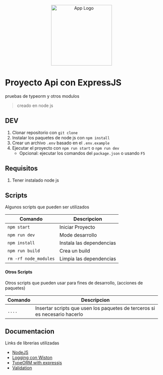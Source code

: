 <p align="center">
  <a href="https://nodejs.org/en" target="blank">
  <img src="https://upload.wikimedia.org/wikipedia/commons/thumb/d/d9/Node.js_logo.svg/2560px-Node.js_logo.svg.png" height="200" alt="App Logo" /></a>
</p>

# Proyecto Api con ExpressJS

pruebas de typeorm y otros modulos

> creado en node js

## DEV

1. Clonar repositorio con `git clone`
2. Instalar los paquetes de node js con `npm install`
3. Crear un archivo `.env` basado en el `.env.example`
4. Ejecutar el proyecto con `npm run start` o `npm run dev`
   - Opcional: ejecutar los comandos del `package.json` o usando `F5`

## Requisitos

1. Tener instalado node js

## Scripts

Algunos scripts que pueden ser utilizados

| Comando               | Descripcion              |
| --------------------- | ------------------------ |
| `npm start`           | Iniciar Proyecto         |
| `npm run dev`         | Mode desarrollo          |
| `npm install`         | Instala las dependencias |
| `npm run build`       | Crea un build            |
| `rm -rf node_modules` | Limpia las dependencias  |

#### Otros Scripts

Otros scripts que pueden usar para fines de desarrollo, (acciones de paquetes)

| Comando | Descripcion                                                                |
| ------- | -------------------------------------------------------------------------- |
| `....`  | Insertar scripts que usen los paquetes de terceros si es necesario hacerlo |

## Documentacion

Links de librerias utilizadas

- [NodeJS](https://nodejs.org/en)
- [Logging con Wiston](https://mirzaleka.medium.com/automated-logging-in-express-js-a1f85ca6c5cd)
- [TypeORM with expressjs](https://orkhan.gitbook.io/typeorm/docs/example-with-express)
- [Validation](https://mirzaleka.medium.com/api-validations-in-express-js-5d1d308dceea)
